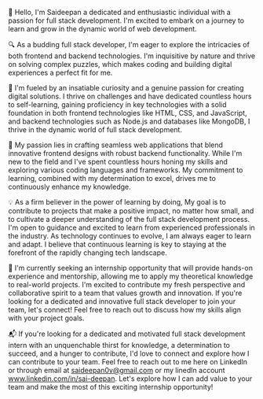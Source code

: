 👋 Hello, I'm Saideepan a dedicated and enthusiastic individual with a passion for full stack development. 
I'm excited to embark on a journey to learn and grow in the dynamic world of web development.

🔍 As a budding full stack developer, I'm eager to explore the intricacies of both frontend and backend technologies. I'm inquisitive by nature and thrive on solving complex puzzles, which makes coding and building digital experiences a perfect fit for me.

🚀 I'm fueled by an insatiable curiosity and a genuine passion for creating digital solutions. I thrive on challenges and have dedicated countless hours to self-learning, gaining proficiency in key technologies with a solid foundation in both frontend technologies like HTML, CSS, and JavaScript, and backend technologies such as Node.js and databases like MongoDB, I thrive in the dynamic world of full stack development.

🔧 My passion lies in crafting seamless web applications that blend innovative frontend designs with robust backend functionality.   While I'm new to the field and I've spent countless hours honing my skills and exploring various coding languages and frameworks. My commitment to learning, combined with my determination to excel, drives me to continuously enhance my knowledge.

💡 As a firm believer in the power of learning by doing, My goal is to contribute to projects that make a positive impact, no matter how small, and to cultivate a deeper understanding of the full stack development process. I'm open to guidance and excited to learn from experienced professionals in the industry. As technology continues to evolve, I am always eager to learn and adapt. I believe that continuous learning is key to staying at the forefront of the rapidly changing tech landscape.

🌱 I'm currently seeking an internship opportunity that will provide hands-on experience and mentorship, allowing me to apply my theoretical knowledge to real-world projects. I'm excited to contribute my fresh perspective and collaborative spirit to a team that values growth and innovation. If you're looking for a dedicated and innovative full stack developer to join your team, let's connect! Feel free to reach out to discuss how my skills align with your project goals.

📬 If you're looking for a dedicated and motivated full stack development intern with an unquenchable thirst for knowledge, a determination to succeed, and a hunger to contribute, I'd love to connect and explore how I can contribute to your team. Feel free to reach out to me here on LinkedIn or through email at saideepan0v@gmail.com or my linedIn account www.linkedin.com/in/sai-deepan. Let's explore how I can add value to your team and make the most of this exciting internship opportunity!
<!---
Saideepan01/Saideepan01 is a ✨ special ✨ repository because its `README.md` (this file) appears on your GitHub profile.
You can click the Preview link to take a look at your changes.
--->
